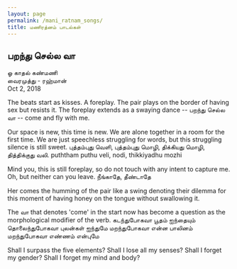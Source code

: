 ```yaml
---
layout: page
permalink: /mani_ratnam_songs/
title: மணிரத்னம் பாடல்கள்
---
```


## பறந்து செல்ல வா<br>
ஓ காதல் கண்மணி<br>
வைரமுத்து - ரஹ்மான்<br>
Oct 2, 2018<br>

The beats start as kisses. A foreplay. The pair plays on the border of having sex but resists it. The foreplay extends as a swaying dance -- பறந்து செல்ல வா -- come and fly with me. 

Our space is new, this time is new. We are alone together in a room for the first time. We are just speechless struggling for words, but this struggling silence is still sweet.
புத்தம்புது வெளி, புத்தம்புது மொழி, திக்கியது மொழி, தித்திக்குது வலி. 
puththam puthu veli, nodi, thikkiyadhu mozhi

Mind you, this is still foreplay, so do not touch with any intent to capture me. Oh, but neither can you leave.
நீங்காதே, தீண்டாதே

Her comes the humming of the pair like a swing denoting their dilemma for this moment of having honey on the tongue without swallowing it.

The வா that denotes 'come' in the start now has become a question as the morphological modifier of the verb.
கடந்துபோகவா பூதம் ஐந்தையும்
தொலைந்துபோகவா புலன்கள் ஐந்துமே
மறந்துபோகவா என்ன பாலினம்
மறந்துபோகவா எண்ணம் என்புமே

Shall I surpass the five elements?
Shall I lose all my senses?
Shall I forget my gender?
Shall I forget my mind and body?
